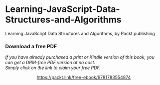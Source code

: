 


# Learning-JavaScript-Data-Structures-and-Algorithms
Learning JavaScript Data Structures and Algorithms, by Packt publishing
### Download a free PDF

 <i>If you have already purchased a print or Kindle version of this book, you can get a DRM-free PDF version at no cost.<br>Simply click on the link to claim your free PDF.</i>
<p align="center"> <a href="https://packt.link/free-ebook/9781783554874">https://packt.link/free-ebook/9781783554874 </a> </p>